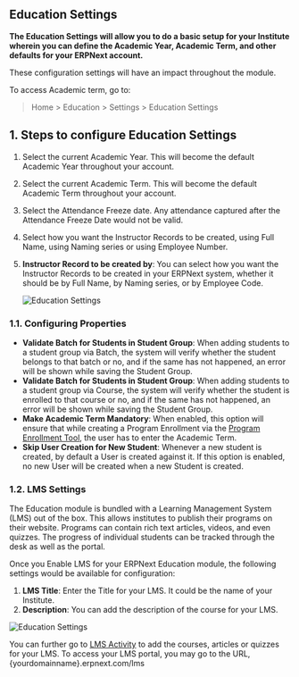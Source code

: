 ## Education Settings

**The Education Settings will allow you to do a basic setup for your Institute wherein you can define the Academic Year, Academic Term, and other defaults for your ERPNext account.**

These configuration settings will have an impact throughout the module.

To access Academic term, go to:

> Home > Education > Settings > Education Settings

## 1\. Steps to configure Education Settings

1.  Select the current Academic Year. This will become the default Academic Year throughout your account.
2.  Select the current Academic Term. This will become the default Academic Term throughout your account.
3.  Select the Attendance Freeze date. Any attendance captured after the Attendance Freeze Date would not be valid.
4.  Select how you want the Instructor Records to be created, using Full Name, using Naming series or using Employee Number.
5.  **Instructor Record to be created by**: You can select how you want the Instructor Records to be created in your ERPNext system, whether it should be by Full Name, by Naming series, or by Employee Code.
    
    ![Education Settings](https://docs.erpnext.com/files/education-seetings-1.png)
    

### 1.1. Configuring Properties

*   **Validate Batch for Students in Student Group**: When adding students to a student group via Batch, the system will verify whether the student belongs to that batch or no, and if the same has not happened, an error will be shown while saving the Student Group.
*   **Validate Batch for Students in Student Group**: When adding students to a student group via Course, the system will verify whether the student is enrolled to that course or no, and if the same has not happened, an error will be shown while saving the Student Group.
*   **Make Academic Term Mandatory**: When enabled, this option will ensure that while creating a Program Enrollment via the [Program Enrollment Tool](https://docs.erpnext.com/docs/v13/user/manual/en/education/program-enrollment-tool), the user has to enter the Academic Term.
*   **Skip User Creation for New Student**: Whenever a new student is created, by default a User is created against it. If this option is enabled, no new User will be created when a new Student is created.

### 1.2. LMS Settings

The Education module is bundled with a Learning Management System (LMS) out of the box. This allows institutes to publish their programs on their website. Programs can contain rich text articles, videos, and even quizzes. The progress of individual students can be tracked through the desk as well as the portal.

Once you Enable LMS for your ERPNext Education module, the following settings would be available for configuration:

1.  **LMS Title**: Enter the Title for your LMS. It could be the name of your Institute.
2.  **Description**: You can add the description of the course for your LMS.

![Education Settings](https://docs.erpnext.com/files/education-seetings-1.png)

You can further go to [LMS Activity](https://docs.erpnext.com/docs/v13/user/manual/en/education/setting-up-lms) to add the courses, articles or quizzes for your LMS. To access your LMS portal, you may go to the URL, {yourdomainname}.erpnext.com/lms